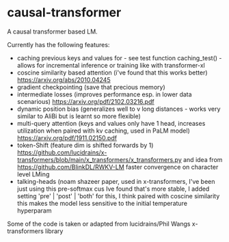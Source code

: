 # causal-transformer
A causal transformer based LM.

Currently has the following features:
- caching previous keys and values for - see test function caching_test() - allows for incremental inference or training like with transformer-xl 
- coscine similarity based attention (i've found that this works better) https://arxiv.org/abs/2010.04245
- gradient checkpointing (save that precious memory)
- intermediate losses (improves performance esp. in lower data scenarious) https://arxiv.org/pdf/2102.03216.pdf
- dynamic position bias (generalizes well to v long distances - works very similar to AliBi but is learnt so more flexible)
- multi-query attention (keys and values only have 1 head, increases utilization when paired with kv caching, used in PaLM model) https://arxiv.org/pdf/1911.02150.pdf
- token-Shift (feature dim is shifted forwards by 1) https://github.com/lucidrains/x-transformers/blob/main/x_transformers/x_transformers.py and idea from https://github.com/BlinkDL/RWKV-LM faster convergence on character level LMing
- talking-heads (noam shazeer paper, used in x-transformers, I've been just using this pre-softmax cus Ive found that's more stable, I added setting 'pre' | 'post' | 'both' for this, I think paired with coscine similarity this makes the model less sensitive to the initial temperature hyperparam


Some of the code is taken or adapted from lucidrains/Phil Wangs x-transformers library
